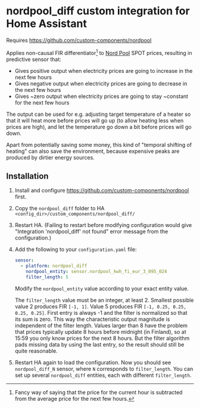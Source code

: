 # nordpool_diff custom integration for Home Assistant

Requires https://github.com/custom-components/nordpool

Applies non-causal FIR differentiator[^1] to [Nord Pool](https://www.nordpoolgroup.com/) SPOT prices, resulting in
predictive sensor that:

* Gives positive output when electricity prices are going to increase in the next few hours
* Gives negative output when electricity prices are going to decrease in the next few hours
* Gives ~zero output when electricity prices are going to stay ~constant for the next few hours

The output can be used for e.g. adjusting target temperature of a heater so that it will heat more before prices will go
up (to allow heating less when prices are high), and let the temperature go down a bit before prices will go down.

Apart from potentially saving some money, this kind of "temporal shifting of heating" can also save the environment,
because expensive peaks are produced by dirtier energy sources.

## Installation

1. Install and configure https://github.com/custom-components/nordpool first.
2. Copy the `nordpool_diff` folder to HA `<config_dir>/custom_components/nordpool_diff/`
3. Restart HA. (Failing to restart before modifying configuration would give "Integration 'nordpool_diff' not found"
   error message from the configuration.)
4. Add the following to your `configuration.yaml` file:

    ```yaml
    sensor:
      - platform: nordpool_diff
        nordpool_entity: sensor.nordpool_kwh_fi_eur_3_095_024
        filter_length: 5
    ```
   
   Modify the `nordpool_entity` value according to your exact entity value.
   
   The `filter_length` value must be an integer, at least 2. Smallest possible value 2 produces FIR `[-1, 1]`. Value 5
   produces FIR `[-1, 0.25, 0.25, 0.25, 0.25]`. First entry is always -1 and the filter is normalized so that its sum is
   zero. This way the characteristic output magnitude is independent of the filter length. Values larger than 8 have the
   problem that prices typically update 8 hours before midnight (in Finland), so at 15:59 you only know prices for the next
   8 hours. But the filter algorithm pads missing data by using the last entry, so the result should still be quite
   reasonable.

5. Restart HA again to load the configuration. Now you should see `nordpool_diff_N` sensor, where `N`
corresponds to `filter_length`. You can set up several `nordpool_diff` entities, each with different `filter_length`.

[^1]: Fancy way of saying that the price for the current hour is subtracted from the average price for the next few
hours.